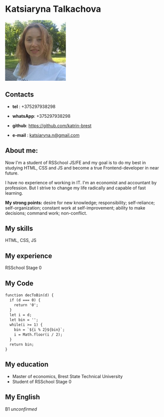 # Katsiaryna Talkachova
![Foto](./images/myfoto2.jpg)

## Contacts

* **tel** : +375297938298
* **whatsApp**: +375297938298
* **github**: https://github.com/katrin-brest 

* **e-mail** : katsiaryna.n@gmail.com

## About me:
Now I'm a student of RSSchool JS/FE and my goal is to do my best in studying HTML, CSS and JS and become a true Frontend-developer in near future.

I have no experience of working in IT. I'm an economist and accountant by profession. But I strive to change my life radically and capable of fast learning.

**My strong points:** desire for new knowledge; responsibility; self-reliance; self-organization; constant work at self-improvement; ability to make decisions; command work; non-conflict.

## My skills
 HTML, CSS, JS

## My experience
 RSSchool Stage 0

## My Code
````
function decToBin(d) {
  if (d === 0) {
    return '0';
  }  
  let i = d;
  let bin = '';
  while(i >= 1) {
    bin = `${i % 2}${bin}`;
    i = Math.floor(i / 2);
  }
  return bin;
}
````

## My education
* Master of economics, Brest State Technical University
* Student of RSSchool Stage 0

## My English 
B1 *unconfirmed*